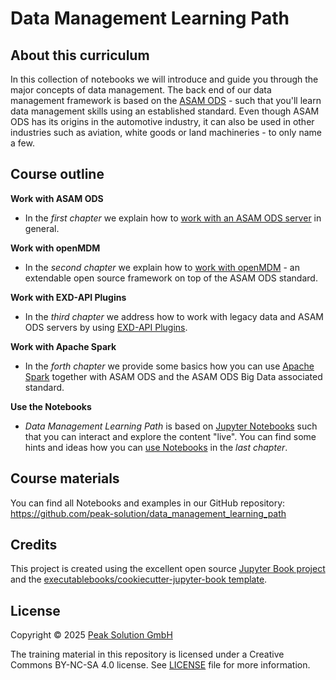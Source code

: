 # Data Management Learning Path

## About this curriculum

In this collection of notebooks we will introduce and guide you through the major concepts of data management.
The back end of our data management framework is based on the [ASAM ODS](https://www.asam.net/standards/detail/ods/wiki/) - such that you'll learn data management skills using an established standard.
Even though ASAM ODS has its origins in the automotive industry, it can also be used in other industries such as aviation, white goods or land machineries - to only name a few.

## Course outline

**Work with ASAM ODS**

* In the *first chapter* we explain how to [work with an ASAM ODS server](/ods/overview.ipynb) in general.

**Work with openMDM**

* In the *second chapter* we explain how to [work with openMDM](/openMDM/overview.ipynb) - an extendable open source framework on top of the ASAM ODS standard.

**Work with EXD-API Plugins**

* In the *third chapter* we address how to work with legacy data and ASAM ODS servers by using [EXD-API Plugins](/exd_api/overview.md).

**Work with Apache Spark**

* In the *forth chapter* we provide some basics how you can use [Apache Spark](/spark/overview.md) together with ASAM ODS and the ASAM ODS Big Data associated standard.  

**Use the Notebooks**

* *Data Management Learning Path* is based on [Jupyter Notebooks](https://jupyter.org/) such that you can interact and explore the content "live". You can find some hints and ideas how you can [use Notebooks](/notebooking/overview.md) in the *last chapter*.

## Course materials

You can find all Notebooks and examples in our GitHub repository: https://github.com/peak-solution/data_management_learning_path

## Credits

This project is created using the excellent open source [Jupyter Book project](https://jupyterbook.org/) and the [executablebooks/cookiecutter-jupyter-book template](https://github.com/executablebooks/cookiecutter-jupyter-book).

## License

Copyright © 2025 [Peak Solution GmbH](https://peak-solution.de)

The training material in this repository is licensed under a Creative Commons BY-NC-SA 4.0 license. See [LICENSE](../LICENSE) file for more information.
